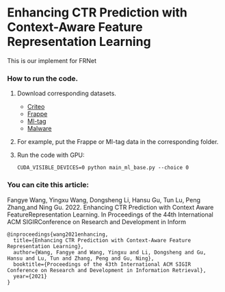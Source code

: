 # Enhancing CTR Prediction with Context-Aware Feature Representation Learning
This is our implement for FRNet

### How to run the code.
1. Download corresponding datasets. 
   - [Criteo](https://labs.criteo.com/2014/02/download-kaggle-display-advertising-challenge-dataset/)
   - [Frappe](https://github.com/hexiangnan/neural_factorization_machine)
   - [Ml-tag](https://github.com/hexiangnan/neural_factorization_machine)
   - [Malware](https://www.kaggle.com/competitions/microsoft-malware-prediction/data)

2. For example, put the Frappe or Ml-tag data in the corresponding folder.
3. Run the code with GPU:

    ```CUDA_VISIBLE_DEVICES=0 python main_ml_base.py --choice 0```

###  You can cite this article:
 Fangye Wang, Yingxu Wang, Dongsheng Li, Hansu Gu, Tun Lu, Peng Zhang,and Ning Gu. 2022. Enhancing CTR Prediction with Context Aware FeatureRepresentation Learning. In Proceedings of the 44th International ACM SIGIRConference on Research and Development in Inform
````
@inproceedings{wang2021enhancing,
  title={Enhancing CTR Prediction with Context-Aware Feature Representation Learning},
  author={Wang, Fangye and Wang, Yingxu and Li, Dongsheng and Gu, Hansu and Lu, Tun and Zhang, Peng and Gu, Ning},
  booktitle={Proceedings of the 43th International ACM SIGIR Conference on Research and Development in Information Retrieval},
  year={2021}
}
````